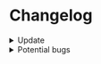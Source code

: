 # Changelog

<details>
<summary>Update</summary>

- 17/04/2022
  - update template, seems like CRA fixed the TS definitions for react and reactDOM
- 07/04/2022:
  - delete jsxBracketLine deprecated in Prettier
- 22/02/2022:
  - add react-icons
  - update ESLint rules allowExpressions, e.g this acceptable: `<NavLink style={({ propLogic }) => {...codeHere}>`
  - clean up the repo a bit
  - for cyclic object value, delete the `/routes` folder
- 14/02/2022:
  - bump ESLint manually `npm i -D eslint@7.28.0` to fix [this](https://github.com/prettier/eslint-plugin-prettier/blob/master/CHANGELOG.md#v400-2021-08-30)
  - add `eslint` in -D, may break, needs check
- 09/11/2021
  - updates React Router to v6
- 01/11/2021
  - add `react-router-dom`, `query-string`, `uuid` and their @types
  - fix some eslint rules
  - change replicate cmds to `eslint@7.11.0` to avoid ESLint 8 breaking changes

</details>

<details>
<summary>Potential bugs</summary>

- 14/02/2022
  - [Bugs with ESLint + Prettier](https://github.com/prettier/eslint-plugin-prettier/issues/434)
  - <https://github.com/Hongbo-Miao/hongbomiao.com/pull/3270>
- 13/10/2021
  - this template currently is having problems with `npm audit`, around 20 vulnerable? pckgs
    - [Issue](https://github.com/facebook/create-react-app/issues/11174)
    - brain-dead fix, move `"react-scripts": "4.0.3"` from dependencies -> devDependencies, then `npm audit --production` will OK (`npm audit --production` will have same warning as `npm audit` if not move `"react-scripts": "4.0.3"`)
  - ESLint recently updated to v8.0.0, breaking when using `react-scripts` atm
    - will need to update the template when CRA updates `react-scripts` to using ESLint v8.0

</details>
